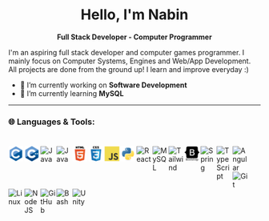 <h1 align="center">Hello, I'm Nabin</h1>
 <p align="center"><strong>Full Stack Developer - Computer Programmer</strong></p> 

I'm an aspiring full stack developer and computer games programmer. 
I mainly focus on Computer Systems, Engines and Web/App Development.
All projects are done from the ground up! I learn and improve everyday :)
      
- 🔭 I’m currently working on **Software Development**
- 🌱 I’m currently learning **MySQL**

--- 

### 🌐 Languages & Tools: 
#
<img align="left" alt="C" width="30px" style="padding-right:2px;" src="https://raw.githubusercontent.com/devicons/devicon/master/icons/c/c-original.svg"/>
<img align="left" alt="C++" width="30px" style="padding-right:2px;" src="https://raw.githubusercontent.com/devicons/devicon/master/icons/cplusplus/cplusplus-original.svg" />
<img align="left" alt="Java" width="30px" style="padding-right:2px;" src="https://cdn.jsdelivr.net/gh/devicons/devicon/icons/java/java-original.svg"/>
<img align="left" alt="Java" width="30px" style="padding-right:2px;" src="https://upload.wikimedia.org/wikipedia/commons/c/cf/Lua-Logo.svg"/>
<img align="left" alt="HTML" width="30px" style="padding-right:2px;" src="https://raw.githubusercontent.com/devicons/devicon/master/icons/html5/html5-original-wordmark.svg" />
<img align="left" alt="CSS" width="30px" style="padding-right:2px;" src="https://raw.githubusercontent.com/devicons/devicon/master/icons/css3/css3-original-wordmark.svg" />
<img align="left" alt="JavaScript" width="30px" style="padding-right:2px;" src="https://raw.githubusercontent.com/devicons/devicon/master/icons/javascript/javascript-original.svg" />
<img align="left" alt="Python" width="30px" style="padding-right:2px;" src="https://raw.githubusercontent.com/devicons/devicon/master/icons/python/python-original.svg" />
<img align="left" alt="React" width="30px" style="padding-right:2px;" src="https://cdn.jsdelivr.net/gh/devicons/devicon/icons/react/react-original.svg" />
<img align="left" alt="MySQL" width="30px" style="padding-right:2px;" src="https://camo.githubusercontent.com/7518bdbe92e34ee62df755ffe857fafb4a7c537ed0e1b9f6a5bef7a1d3c8356a/68747470733a2f2f7777772e7376677265706f2e636f6d2f73686f772f3330333232392f6d6963726f736f66742d73716c2d7365727665722d6c6f676f2e737667" />

<img align="left" alt="Tailwind" width="30px" style="padding-right:2px;" src="https://static-00.iconduck.com/assets.00/tailwind-css-icon-2048x1229-u8dzt4uh.png" />
<img align="left" alt="Bootstrap" width="30px" style="padding-right:2px;" src="https://raw.githubusercontent.com/devicons/devicon/master/icons/bootstrap/bootstrap-plain-wordmark.svg" />

<img align="left" alt="Spring" width="30px" style="padding-right:2px;" src="https://cdn.jsdelivr.net/gh/devicons/devicon/icons/spring/spring-original.svg" />
<img align="left" alt="TypeScript" width="30px" style="padding-right:2px;" src="https://cdn.jsdelivr.net/gh/devicons/devicon/icons/typescript/typescript-plain.svg" />
<img align="left" alt="Angular" width="30px" style="padding-right:2px;" src="https://cdn.jsdelivr.net/gh/devicons/devicon/icons/angularjs/angularjs-plain.svg" />
<img align="left" alt="Git" width="30px" style="padding-right:2px;" src="https://cdn.jsdelivr.net/gh/devicons/devicon/icons/git/git-original.svg" />
<img align="left" alt="Linux" width="30px" style="padding-right:2px;" src="https://cdn.jsdelivr.net/gh/devicons/devicon/icons/linux/linux-original.svg" />
<img align="left" alt="NodeJS" width="30px" style="padding-right:2px;" src="https://cdn.jsdelivr.net/gh/devicons/devicon/icons/nodejs/nodejs-original.svg" />
<img align="left" alt="GitHub" width="30px" style="padding-right:2px;" src="https://cdn.jsdelivr.net/gh/devicons/devicon/icons/github/github-original.svg" />
<img align="left" alt="Bash" width="30px" style="padding-right:2px;" src="https://cdn.jsdelivr.net/gh/devicons/devicon/icons/bash/bash-original.svg" />
<img align="left" alt="Unity" width="30px" style="padding-right:2px;" src="https://cdn-icons-png.freepik.com/512/5969/5969346.png" />
<br />
